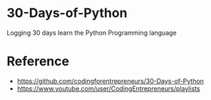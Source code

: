 # 30-Days-of-Python
Logging 30 days learn the Python Programming language

# Reference
- https://github.com/codingforentrepreneurs/30-Days-of-Python
- https://www.youtube.com/user/CodingEntrepreneurs/playlists
